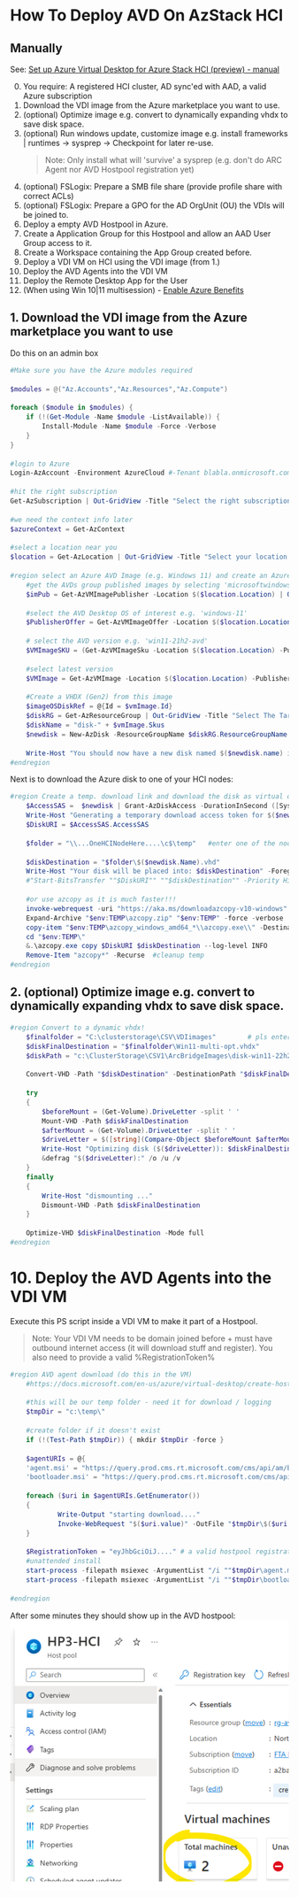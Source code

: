# How To Deploy AVD On AzStack HCI

## Manually
See: [Set up Azure Virtual Desktop for Azure Stack HCI (preview) - manual](https://learn.microsoft.com/en-us/azure/virtual-desktop/azure-stack-hci?tabs=manual-setup)

0. You require: A registered HCI cluster, AD sync'ed with AAD, a valid Azure subscription
1. Download the VDI image from the Azure marketplace you want to use.
2. (optional) Optimize image e.g. convert to dynamically expanding vhdx to save disk space.
3. (optional) Run windows update, customize image e.g. install frameworks | runtimes -> sysprep -> Checkpoint for later re-use.
   > Note: Only install what will 'survive' a sysprep (e.g. don't do ARC Agent nor AVD Hostpool registration yet) 
4. (optional) FSLogix: Prepare a SMB file share (provide profile share with correct ACLs)
5. (optional) FSLogix: Prepare a GPO for the AD OrgUnit (OU) the VDIs will be joined to.
6. Deploy a empty AVD Hostpool in Azure.
7. Create a Application Group for this Hostpool and allow an AAD User Group access to it.
8. Create a Workspace containing the App Group created before.
9. Deploy a VDI VM on HCI using the VDI image (from 1.)
10. Deploy the AVD Agents into the VDI VM
11. Deploy the Remote Desktop App for the User
12. (When using Win 10|11 multisession) - [Enable Azure Benefits](https://learn.microsoft.com/en-us/azure-stack/hci/manage/azure-benefits)

## 1. Download the VDI image from the Azure marketplace you want to use
Do this on an admin box 
```Powershell
#Make sure you have the Azure modules required

$modules = @("Az.Accounts","Az.Resources","Az.Compute")
    
foreach ($module in $modules) {
    if (!(Get-Module -Name $module -ListAvailable)) {
        Install-Module -Name $module -Force -Verbose
    }
}

#login to Azure
Login-AzAccount -Environment AzureCloud #-Tenant blabla.onmicrosoft.com  -UseDeviceAuthentication
   
#hit the right subscription
Get-AzSubscription | Out-GridView -Title "Select the right subscription" -OutputMode Single | Select-AzSubscription

#we need the context info later
$azureContext = Get-AzContext 

#select a location near you
$location = Get-AzLocation | Out-GridView -Title "Select your location (e.g. westeurope)" -OutputMode Single

#region select an Azure AVD Image (e.g. Windows 11) and create an Azure disk of it for later download (to onprem)
    #get the AVDs group published images by selecting 'microsoftwindowsdesktop'
    $imPub = Get-AzVMImagePublisher -Location $($location.Location) | Out-GridView -Title "Select image publisher (e.g. 'microsoftwindowsdesktop')" -OutputMode Single

    #select the AVD Desktop OS of interest e.g. 'windows-11'
    $PublisherOffer = Get-AzVMImageOffer -Location $($location.Location) -PublisherName $($imPub.PublisherName) |  Out-GridView -Title "Select your offer (e.g. windows-11)" -OutputMode Single

    # select the AVD version e.g. 'win11-21h2-avd'
    $VMImageSKU = (Get-AzVMImageSku -Location $($location.Location) -PublisherName $($imPub.PublisherName) -Offer $PublisherOffer.Offer).Skus | Out-GridView -Title "Select your imagesku (e.g. win11-22h2-avd)" -OutputMode Single

    #select latest version
    $VMImage = Get-AzVMImage -Location $($location.Location) -PublisherName $PublisherOffer.PublisherName -Offer $PublisherOffer.Offer -Skus $VMImageSKU | Out-GridView -Title "Select your version (highest build number)" -OutputMode Single

    #Create a VHDX (Gen2) from this image
    $imageOSDiskRef = @{Id = $vmImage.Id}
    $diskRG = Get-AzResourceGroup | Out-GridView -Title "Select The Target Resource Group" -OutputMode Single
    $diskName = "disk-" + $vmImage.Skus
    $newdisk = New-AzDisk -ResourceGroupName $diskRG.ResourceGroupName -DiskName "$diskName" -Disk $(New-AzDiskConfig -ImageReference $imageOSDiskRef -Location $location.Location -CreateOption FromImage -HyperVGeneration V2 -OsType Windows )

    Write-Host "You should now have a new disk named $($newdisk.name) in your resourcegroup" -ForegroundColor Green  
#endregion
```
Next is to download the Azure disk to one of your HCI nodes:  
```PowerShell
#region Create a temp. download link and download the disk as virtual disk (.vhd)
    $AccessSAS =  $newdisk | Grant-AzDiskAccess -DurationInSecond ([System.TimeSpan]::Parse("05:00:00").TotalSeconds) -Access 'Read'
    Write-Host "Generating a temporary download access token for $($newdisk.Name)" -ForegroundColor Green 
    $DiskURI = $AccessSAS.AccessSAS

    $folder = "\\...OneHCINodeHere....\c$\temp"   #enter one of the nodes here - the path must be accessible by the user - beware that there is enough space (127GB) for the disk to be downloaded.

    $diskDestination = "$folder\$($newdisk.Name).vhd"
    Write-Host "Your disk will be placed into: $diskDestination" -ForegroundColor Green
    #"Start-BitsTransfer ""$DiskURI"" ""$diskDestination"" -Priority High -RetryInterval 60 -Verbose -TransferType Download"

    #or use azcopy as it is much faster!!!
    invoke-webrequest -uri "https://aka.ms/downloadazcopy-v10-windows" -OutFile "$env:TEMP\azcopy.zip" -verbose
    Expand-Archive "$env:TEMP\azcopy.zip" "$env:TEMP" -force -verbose
    copy-item "$env:TEMP\azcopy_windows_amd64_*\\azcopy.exe\\" -Destination "$env:TEMP" -verbose
    cd "$env:TEMP\"
    &.\azcopy.exe copy $DiskURI $diskDestination --log-level INFO
    Remove-Item "azcopy*" -Recurse  #cleanup temp
#endregion
```
## 2. (optional) Optimize image e.g. convert to dynamically expanding vhdx to save disk space.

```PowerShell
#region Convert to a dynamic vhdx!
    $finalfolder = "C:\clusterstorage\CSV\VDIimages"        # pls enter an existing final destination to hold the AVD image.
    $diskFinalDestination = "$finalfolder\Win11-multi-opt.vhdx"
    $diskPath = "c:\ClusterStorage\CSV1\ArcBridgeImages\disk-win11-22h2-avd.vhd"

    Convert-VHD -Path "$diskDestination" -DestinationPath "$diskFinalDestination" -VHDType Dynamic

    try
    {
        $beforeMount = (Get-Volume).DriveLetter -split ' '
        Mount-VHD -Path $diskFinalDestination
        $afterMount = (Get-Volume).DriveLetter -split ' '
        $driveLetter = $([string](Compare-Object $beforeMount $afterMount -PassThru )).Trim()
        Write-Host "Optimizing disk ($($driveLetter)): $diskFinalDestination" -ForegroundColor Green
        &defrag "$($driveLetter):" /o /u /v
    }
    finally
    {
        Write-Host "dismounting ..."
        Dismount-VHD -Path $diskFinalDestination
    }
      
    Optimize-VHD $diskFinalDestination -Mode full
#endregion
```

# 10. Deploy the AVD Agents into the VDI VM
Execute this PS script inside a VDI VM to make it part of a Hostpool. 
>Note: Your VDI VM needs to be domain joined before + must have outbound internet access (it will download stuff and register). You also need to provide a valid %RegistrationToken%

```PowerShell
#region AVD agent download (do this in the VM)
    #https://docs.microsoft.com/en-us/azure/virtual-desktop/create-host-pools-powershell?tabs=azure-powershell#register-the-virtual-machines-to-the-azure-virtual-desktop-host-pool

    #this will be our temp folder - need it for download / logging
    $tmpDir = "c:\temp\" 
    
    #create folder if it doesn't exist
    if (!(Test-Path $tmpDir)) { mkdir $tmpDir -force }
    
    $agentURIs = @{
    'agent.msi' = "https://query.prod.cms.rt.microsoft.com/cms/api/am/binary/RWrmXv"
    'bootloader.msi' = "https://query.prod.cms.rt.microsoft.com/cms/api/am/binary/RWrxrH"}
    
    foreach ($uri in $agentURIs.GetEnumerator())
    {
            Write-Output "starting download...."
            Invoke-WebRequest "$($uri.value)" -OutFile "$tmpDir\$($uri.key)"
    }

    $RegistrationToken = "eyJhbGciOiJ...." # a valid hostpool registration token [Azure portal] -> Azure Virtual Desktop -> Host Pool -> %Your Hostpool%  -> Registration token
    #unattended install
    start-process -filepath msiexec -ArgumentList "/i ""$tmpDir\agent.msi"" /l*v ""$tmpDir\agent.msi.log"" REGISTRATIONTOKEN=$RegistrationToken /passive /qn /quiet /norestart " -Wait
    start-process -filepath msiexec -ArgumentList "/i ""$tmpDir\bootloader.msi"" /l*v ""$tmpDir\bootloader.msi.log""  /quiet /qn /norestart /passive" -Wait

#endregion
```
After some minutes they should show up in the AVD hostpool:  
![VDI VMs (on HCI) in AVD Hostpool](vdivmsinhostpool.png)